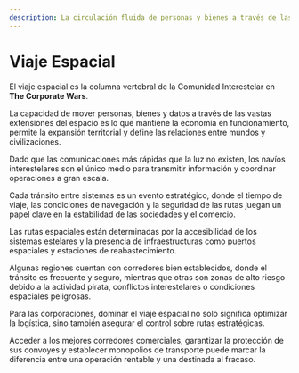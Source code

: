 ```yaml
---
description: La circulación fluida de personas y bienes a través de las vastas extensiones del espacio, conectando mundos y culturas.
---
```


# Viaje Espacial

El viaje espacial es la columna vertebral de la Comunidad Interestelar en **The Corporate Wars**.

La capacidad de mover personas, bienes y datos a través de las vastas extensiones del espacio es lo que mantiene la economía en funcionamiento, permite la expansión territorial y define las relaciones entre mundos y civilizaciones.

Dado que las comunicaciones más rápidas que la luz no existen, los navíos interestelares son el único medio para transmitir información y coordinar operaciones a gran escala.

Cada tránsito entre sistemas es un evento estratégico, donde el tiempo de viaje, las condiciones de navegación y la seguridad de las rutas juegan un papel clave en la estabilidad de las sociedades y el comercio.

Las rutas espaciales están determinadas por la accesibilidad de los sistemas estelares y la presencia de infraestructuras como puertos espaciales y estaciones de reabastecimiento.

Algunas regiones cuentan con corredores bien establecidos, donde el tránsito es frecuente y seguro, mientras que otras son zonas de alto riesgo debido a la actividad pirata, conflictos interestelares o condiciones espaciales peligrosas.

Para las corporaciones, dominar el viaje espacial no solo significa optimizar la logística, sino también asegurar el control sobre rutas estratégicas.

Acceder a los mejores corredores comerciales, garantizar la protección de sus convoyes y establecer monopolios de transporte puede marcar la diferencia entre una operación rentable y una destinada al fracaso.
